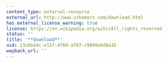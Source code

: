 ```yaml
---
content_type: external-resource
external_url: http://www.schemers.com/download.html
has_external_license_warning: true
license: https://en.wikipedia.org/wiki/All_rights_reserved
status: ''
title: '**download**'
uid: 13c6b44c-e11f-4f69-af07-c9849a6d6a1b
wayback_url: ''
---
```


